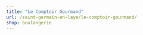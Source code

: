 ```yaml
---
title: "Le Comptoir Gourmand"
url: /saint-germain-en-laye/le-comptoir-gourmand/
shop: boulangerie
---
```

